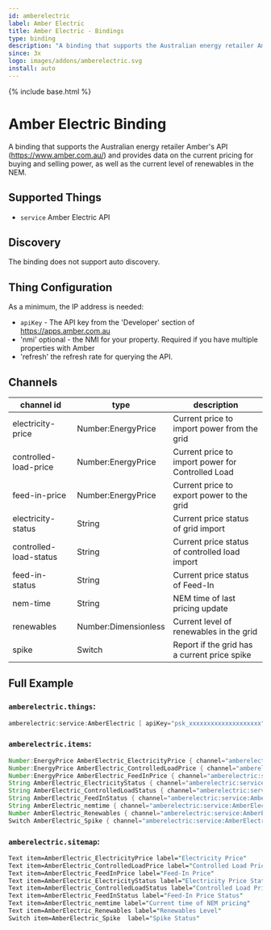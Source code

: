 ```yaml
---
id: amberelectric
label: Amber Electric
title: Amber Electric - Bindings
type: binding
description: "A binding that supports the Australian energy retailer Amber's API (<https://www.amber.com.au/>) and provides data on the current pricing for buying and selling power, as well as the current level of renewables in the NEM."
since: 3x
logo: images/addons/amberelectric.svg
install: auto
---
```


<!-- Attention authors: Do not edit directly. Please add your changes to the appropriate source repository -->

{% include base.html %}

<AddonLogo />

# Amber Electric Binding

A binding that supports the Australian energy retailer Amber's API (<https://www.amber.com.au/>) and provides data on the current pricing for buying and selling power, as well as the current level of renewables in the NEM.

## Supported Things

- `service` Amber Electric API

## Discovery

The binding does not support auto discovery.

## Thing Configuration

As a minimum, the IP address is needed:

- `apiKey` - The API key from the 'Developer' section of <https://apps.amber.com.au>
- 'nmi' optional -  the NMI for your property. Required if you have multiple properties with Amber
- 'refresh' the refresh rate for querying the API.

## Channels

| channel id             | type                 | description                                                                     |
|------------------------|----------------------|---------------------------------------------------------------------------------|
| electricity-price      | Number:EnergyPrice   | Current price to import power from the grid
| controlled-load-price  | Number:EnergyPrice   | Current price to import power for Controlled Load
| feed-in-price          | Number:EnergyPrice   | Current price to export power to the grid
| electricity-status     | String               | Current price status of grid import
| controlled-load-status | String               | Current price status of controlled load import
| feed-in-status         | String               | Current price status of Feed-In
| nem-time               | String               | NEM time of last pricing update
| renewables             | Number:Dimensionless | Current level of renewables in the grid
| spike                  | Switch               | Report if the grid has a current price spike

## Full Example

### `amberelectric.things`:

```java
amberelectric:service:AmberElectric [ apiKey="psk_xxxxxxxxxxxxxxxxxxxx" ]
```

### `amberelectric.items`:

```java
Number:EnergyPrice AmberElectric_ElectricityPrice { channel="amberelectric:service:AmberElectric:electricity-price" }
Number:EnergyPrice AmberElectric_ControlledLoadPrice { channel="amberelectric:service:AmberElectric:controlled-load-price" }
Number:EnergyPrice AmberElectric_FeedInPrice { channel="amberelectric:service:AmberElectric:feed-in-price" }
String AmberElectric_ElectricityStatus { channel="amberelectric:service:AmberElectric:electricity-status" }
String AmberElectric_ControlledLoadStatus { channel="amberelectric:service:AmberElectric:controlled-load-status" }
String AmberElectric_FeedInStatus { channel="amberelectric:service:AmberElectric:feed-in-status" }
String AmberElectric_nemtime { channel="amberelectric:service:AmberElectric:nem-time" }
Number AmberElectric_Renewables { channel="amberelectric:service:AmberElectric:renewables" }
Switch AmberElectric_Spike { channel="amberelectric:service:AmberElectric:spike" }
```

### `amberelectric.sitemap`:

```perl
Text item=AmberElectric_ElectricityPrice label="Electricity Price"
Text item=AmberElectric_ControlledLoadPrice label="Controlled Load Price"
Text item=AmberElectric_FeedInPrice label="Feed-In Price"
Text item=AmberElectric_ElectricityStatus label="Electricity Price Status"
Text item=AmberElectric_ControlledLoadStatus label="Controlled Load Price Status"
Text item=AmberElectric_FeedInStatus label="Feed-In Price Status"
Text item=AmberElectric_nemtime label="Current time of NEM pricing"
Text item=AmberElectric_Renewables label="Renewables Level"
Switch item=AmberElectric_Spike  label="Spike Status"
```
